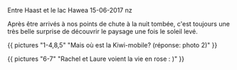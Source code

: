 Entre Haast et le lac Hawea
15-06-2017
nz

Après être arrivés à nos points de chute à la nuit tombée, c'est toujours une très belle surprise de découvrir le paysage une fois le soleil levé. 

{{ pictures "1-4,8,5" "Mais où est la Kiwi-mobile? (réponse: photo 2)" }}

{{ pictures "6-7" "Rachel et Laure voient la vie en rose : )" }}
